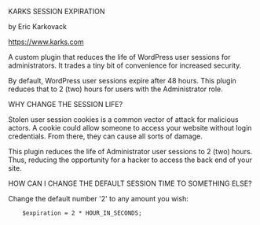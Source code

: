 KARKS SESSION EXPIRATION

by Eric Karkovack

https://www.karks.com

A custom plugin that reduces the life of WordPress user sessions for administrators. It trades a tiny bit of convenience for increased security.

By default, WordPress user sessions expire after 48 hours. This plugin reduces that to 2 (two) hours for users with the Administrator role.


WHY CHANGE THE SESSION LIFE?

Stolen user session cookies is a common vector of attack for malicious actors. A cookie could allow someone to access your website without login credentials. From there, they can cause all sorts of damage.

This plugin reduces the life of Administrator user sessions to 2 (two) hours. Thus, reducing the opportunity for a hacker to access the back end of your site.


HOW CAN I CHANGE THE DEFAULT SESSION TIME TO SOMETHING ELSE?

Change the default number '2' to any amount you wish:

		$expiration = 2 * HOUR_IN_SECONDS;
